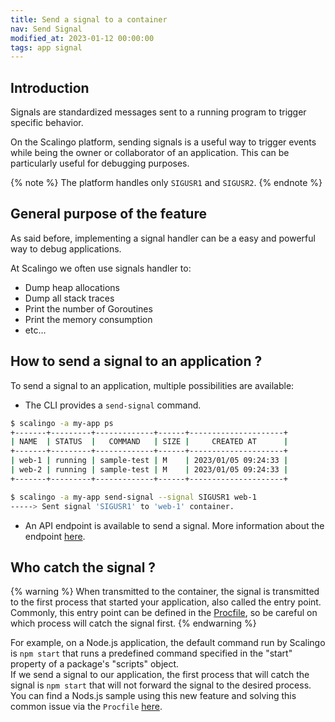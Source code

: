 ```yaml
---
title: Send a signal to a container
nav: Send Signal
modified_at: 2023-01-12 00:00:00
tags: app signal
---
```


## Introduction

Signals are standardized messages sent to a running program to trigger specific behavior.

On the Scalingo platform, sending signals is a useful way to trigger events while being the owner or collaborator of an application. This can be particularly useful for debugging purposes.

{% note %}
  The platform handles only `SIGUSR1` and `SIGUSR2`.
{% endnote %}

## General purpose of the feature

As said before, implementing a signal handler can be a easy and powerful way to debug applications.

At Scalingo we often use signals handler to:

- Dump heap allocations
- Dump all stack traces
- Print the number of Goroutines
- Print the memory consumption
- etc…

## How to send a signal to an application ?

To send a signal to an application, multiple possibilities are available:

- The CLI provides a `send-signal` command.

```sh
$ scalingo -a my-app ps
+-------+---------+-------------+------+---------------------+
| NAME  | STATUS  |   COMMAND   | SIZE |     CREATED AT      |
+-------+---------+-------------+------+---------------------+
| web-1 | running | sample-test | M    | 2023/01/05 09:24:33 |
| web-2 | running | sample-test | M    | 2023/01/05 09:24:33 |
+-------+---------+-------------+------+---------------------+

$ scalingo -a my-app send-signal --signal SIGUSR1 web-1
-----> Sent signal 'SIGUSR1' to 'web-1' container.
```

- An API endpoint is available to send a signal. More information about the endpoint [here](https://developers.scalingo.com/apps#send-signal-to-a-container).

## Who catch the signal ?
{% warning %}
  When transmitted to the container, the signal is transmitted to the first process that started your application, also called the entry point.  
  Commonly, this entry point can be defined in the [Procfile](https://doc.scalingo.com/platform/getting-started/heroku-compatibility#procfile), so be careful on which process will catch the signal first.
{% endwarning %}

For example, on a Node.js application, the default command run by Scalingo is `npm start` that runs a predefined command specified in the "start" property of a package's "scripts" object.  
If we send a signal to our application, the first process that will catch the signal is `npm start` that will not forward the signal to the desired process.  
You can find a Nods.js sample using this new feature and solving this common issue via the `Procfile` [here](https://github.com/Scalingo/sample-node-express).